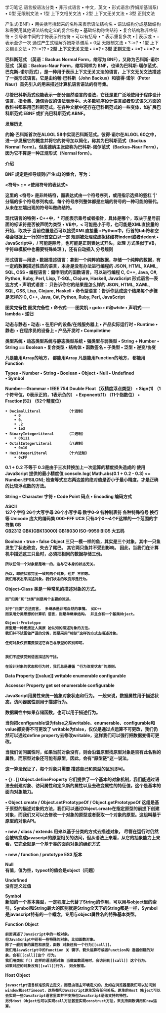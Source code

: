 学习笔记
语言按语法分类
	• 非形式语言
	• 中文，英文
	• 形式语言(乔姆斯基谱系) • 0型 无限制文法
	• 1型 上下文相关文法
	• 2型 上下文无关文法
	• 3型 正则文法

产生式(BNF)
	• 用尖括号括起来的名称来表示语法结构名
	• 语法结构分成基础结构和需要用其他语法结构定义的复合结构 • 基础结构称终结符
	• 复合结构称非终结符
	• 引号和中间的字符表示终结符 • 可以有括号
	• * 表示重复多次
	• | 表示或
	• + 表示至少一次
通过产生式理解乔姆斯基谱系
	• 0型 无限制文法
	 • ?::=?
	• 1型 上下文相关文法
	 • ?<A>?::=?<B>?
	• 2型 上下文无关文法
	 • <A>::=?
	• 3型 正则文法
	• <A>::=<A>?
	• <A>::=?<A> ×


巴科斯范式
（英语：Backus Normal Form，缩写为 BNF），又称为巴科斯-诺尔范式（英语：Backus-Naur Form，缩写同样为 BNF，也译为巴科斯-瑙尔范式、巴克斯-诺尔范式），是一种用于表示上下文无关文法的语言，上下文无关文法描述了一类形式语言。它是由约翰·巴科斯（John Backus）和彼得·诺尔（Peter Naur）首先引入的用来描述计算机语言语法的符号集。

尽管巴科斯范式也能表示一部分自然语言的语法，它还是更广泛地使用于程序设计语言、指令集、通信协议的语法表示中。大多数程序设计语言或者形式语义方面的教科书都采用巴科斯范式。在各种文献中还存在巴科斯范式的一些变体，如扩展巴科斯范式 EBNF 或扩充巴科斯范式 ABNF。

发展历史

约翰·巴科斯首次在ALGOL 58中实现巴科斯范式。彼得·诺尔在ALGOL 60之中，进一步发展它的概念并将它的符号加以简化，称其为巴科斯范式（Backus Normal Form）。但高德纳主张应称为巴科斯-诺尔范式（Backus–Naur Form），因为它不算是一种正规形式（Normal form）。

介绍

BNF 规定是推导规则(产生式)的集合，写为：

<符号> ::= <使用符号的表达式>

这里的 <符号> 是非终结符，而表达式由一个符号序列，或用指示选择的竖杠 '|' 分隔的多个符号序列构成，每个符号序列整体都是左端的符号的一种可能的替代。从未在左端出现的符号叫做终结符。


现代语言的特例
	• C++中，* 可能表示乘号或者指针，具体是哪个，取决于星号前 面的标识符是否被声明为类型
	• VB中，< 可能是小于号，也可能是XML直接量的开始，取决于 当前位置是否可以接受XML直接量
	• Python中，行首的tab符和空格会根据上一行的行首空白以一定 规则被处理成虚拟终结符indent或者dedent
	• JavaScript中，/ 可能是除号，也可能是正则表达式开头，处理 方式类似于VB，字符串模板中也需要特殊处理 }，还有自动插入 分号规则

形式语言—用途
 	• 数据描述语言：拿到一个纯粹的数据，存储一个纯粹的数据，有一定的数据描述性质的语言，本身是没有办法进行编程的 
		JSON, HTML, XAML, SQL, CSS
	• 编程语言：偏申明式的函数语言，可以进行编程
		C, C++, Java, C#, Python, Ruby, Perl,
		Lisp, T-SQL, Clojure, Haskell, JavaScript
形式语言—表达方式 
	• 声明式语言： 只告诉你它的结果是怎么样的
		JSON, HTML, XAML, SQL, CSS, Lisp, Clojure, Haskell
	• 命令型语言：告诉你达成这个结果每个步骤是怎样的
		C, C++, Java, C#, Python, Ruby, Perl, JavaScript

图灵完备性
	图灵完备性
	• 命令式——图灵机
	 • goto
	• if和while
	• 声明式——lambda
	• 递归

动态与静态
	• 动态:
	• 在用户的设备/在线服务器上
	• 产品实际运行时
	• Runtime
	• 静态:
	• 在程序员的设备上
	• 产品开发时
	• Compiletime

类型系统
	• 动态类型系统与静态类型系统
	• 强类型与弱类型
	• String + Number
	• String == Boolean
	• 复合类型 
	• 结构体
	• 函数签名
	• 子类型
	• 泛型
	• 逆变/协变

凡是能用Array<Parent>的地方， 都能用Array<Child>
凡是能用Function<Child>的地方， 都能用Function<Parent>


Types
	• Number 
	• String
	• Boolean 
	• Object
	• Null 
	• Undefined 	
	• Symbol		

Number—Grammar
	• IEEE 754 Double Float（双精度浮点类型）
	• Sign(1)				（1个符号位，0表示正的，1表示负的）
	• Exponent(11)			（11个指数位）
	• Fraction(52)		 	（52个精度位）

	• DecimalLiteral 			（十进制）
		• 0
		• 0.
		• .2
		• 1e3
	• BinaryIntegerLiteral 		（二进制）
		• 0b111
	• OctalIntegerLiteral 		（八进制）
		• 0o10
	• HexIntegerLiteral 		（十六进制）
		• 0xFF	

0.1 + 0.2 不等于 0.3是由于三次转换加上一次运算的精度损失造成的
使用 JavaScript 提供的最小精度值
console.log( Math.abs(0.1 + 0.2 - 0.3) <= Number.EPSILON);
检查等式左右两边差的绝对值是否小于最小精度，才是正确的比较浮点数的方法。


String
	• Character		字符
	• Code Point 		码点
	• Encoding		编码方式

ASCII		
	127个字符
		26个大写字母	26个小写字母 数字0-9 各种制表符  各种特殊符号  换行等
Unicode		庞大的编码集	000-FFF
UCS			只有4个0～4个F这样的一个范围的字符集
GB	
	GB2312
	GBK(GBK13000)
	GB18030
ISO-9959
BIG5		大五码

Boolean
	• true
	• false
Object
	三只一模一样的鱼，其实是三个对象。其中一只鱼发生了状态改变，失去了尾巴。
	其它两只鱼并不受到影响。 因此，当我们在计算机中描述这三只鱼时，必须把相同的数据存储三份。

	所以任何一个对象都是唯一的，这与它本身的状态无关。

	所以，即使状态完全一致的两个对象，也并 不相等。
	我们用状态来描述对象。我们状态的改变即是行为。

Object-Class
	类是一种常见的描述对象的方式。

	而”归类”和”分类”则是两个主要的流派。

	对于”归类”方法而言， 多继承是非常自然的事情。 如C++
	而采用分类思想的计算机 语言，则是单继承结构。 并且会有一个基类Object。

	Object-Prototype
	原型是一种更接近人类原 始认知的描述对象的方法。
	我们并不试图做严谨的分类，而是采用“相似”这样的方式去描述对象。

	任何对象仅仅需要描述它自己与原型的区别即可。


	我们不应该受到语言描述的干扰。

	在设计对象的状态和行为时，我们总是遵循 “行为改变状态”的原则。

Data Property
	[[value]]
	writable
	enumerable
	configurable

Accessor Property
	get
	set
	enumerable
	configurable

JavaScript用属性来统一抽象对象状态和行为。
一般来说，数据属性用于描述状态，访问器属性则用于描述行为。

数据属性中如果存储函数，也可以用于描述行为。


当你把configurable设为false之后writable、enumerable、configurable和value都变得不可更改了
writable为false，仅仅是通过点运算不可更改，我们仍然可以通过define property去修改writable，这样我们可以强行把数据变得可更改。

当我们访问属性时，如果当前对象没有，则会沿着原型找原型对象是否有此名称的属性，而原型对象还可能有原型，因此，会有“原型链”这一说法。

这一算法保证了，每个对象只需要 描述自己和原型的区别即可。

• {} . [] Object.defineProperty	
	它们提供了一个基本的对象机制，我们能通过语法去创建对象、访问属性和定义新的属性以及去改变属性的特征值，这个是基本的面向对象能力。

• Object.create / Object.setPrototypeOf / Object.getPrototypeOf
	这组是基于原型的描述对象的方法，我们可以通过Object.create在指定原型的前提下创建对象，而我们又可以去修改一个对象的原型或者获取一个对象的原型。这组叫基于原型的对象API。

• new / class / extends
	用来以基于分类的方式去描述对象， 尽管在运行时仍然会被转换成javascript的原型相关的访问，但从语法上来看，从它的抽象能力上来看，它完全就是一个基于类的面向对象的组织方式

• new / function / prototype
	ES3 版本

 Null 		
	有值，值为空，typeof的值会是object（问题）

Undefined 	
	没有定义过值

Symbol		
	新加的一个基本类型，一定程度上代替了String的作用，可以用与object里的索引，Symbol和String最大的区别就是String全天下的String都是一样，Symbol是javascript特有的一个概念，专用与object属性名的特殊基本类型。

Function Object

	前面讲述了JavaScript中的一般对象。
	但JavaScript中还有一些特殊的对象，比如函数对象。
	除了一般对象的属性和原型，函数 对象还有一个行为[[call]]。
	我们用JavaScript中的function 关 键字、箭头运算符或者Function构 造器创建的对象，会有[[call]]这个 行为。
	我们用类似 f() 这样的语法把对象 当做函数调用时，会访问到[[call]] 这个行为。
	如果对应的对象没有[[call]]行为， 则会报错。

Host Object

	javascript语言标准没有去定义，而是由宿主环境定义的，比如在浏览器里我们可以访问到window和setTimeout，这些都和JavaScript原生没有任何关系。原生的Host Object可以去实现一些JavaScript语言里面并不支持但JavaScript语法支持的特性。
	另外Host Object也可以实现call方法甚至实现construct方法，来支持函数调用和new运算。